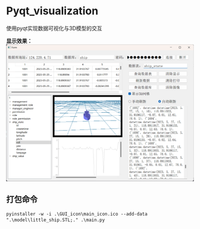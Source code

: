 # Pyqt_visualization
使用pyqt实现数据可视化与3D模型的交互  

  **显示效果：**
![Alt text](image.png)

## 打包命令
```
pyinstaller -w -i .\GUI_icon\main_icon.ico --add-data ".\model\little_ship.STL;." .\main.py
```